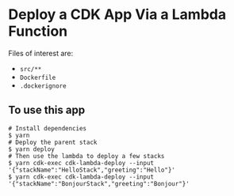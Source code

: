 # Deploy a CDK App Via a Lambda Function

Files of interest are:

- `src/**`
- `Dockerfile`
- `.dockerignore`

## To use this app

```shell
# Install dependencies
$ yarn
# Deploy the parent stack
$ yarn deploy
# Then use the lambda to deploy a few stacks
$ yarn cdk-exec cdk-lambda-deploy --input '{"stackName":"HelloStack","greeting":"Hello"}'
$ yarn cdk-exec cdk-lambda-deploy --input '{"stackName":"BonjourStack","greeting":"Bonjour"}'
```
